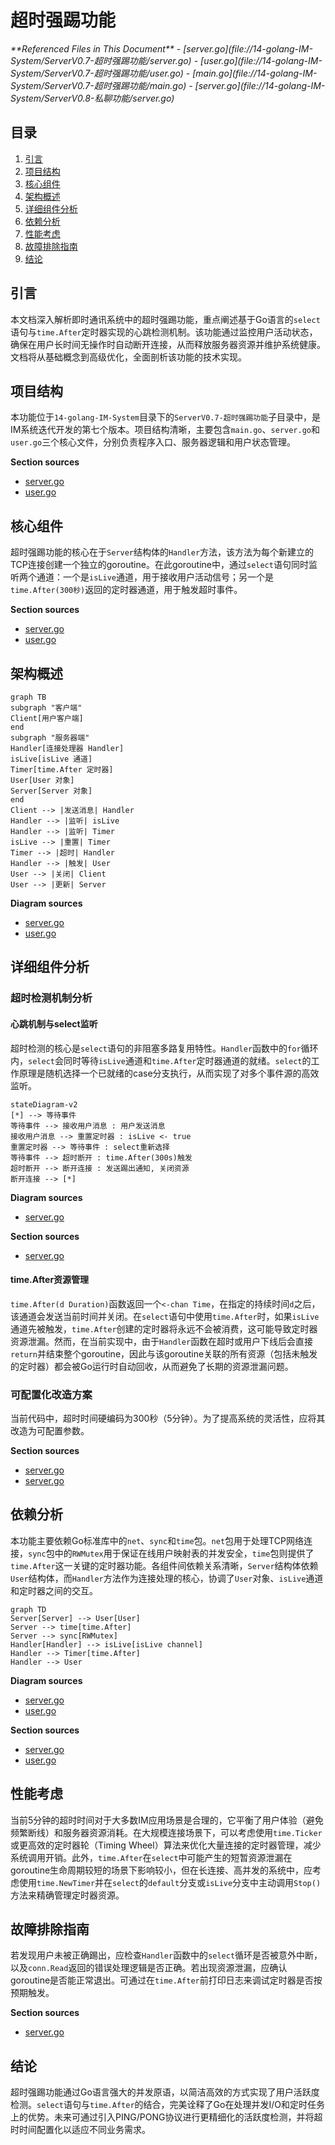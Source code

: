 # 超时强踢功能

<cite>
**Referenced Files in This Document**   
- [server.go](file://14-golang-IM-System/ServerV0.7-超时强踢功能/server.go)
- [user.go](file://14-golang-IM-System/ServerV0.7-超时强踢功能/user.go)
- [main.go](file://14-golang-IM-System/ServerV0.7-超时强踢功能/main.go)
- [server.go](file://14-golang-IM-System/ServerV0.8-私聊功能/server.go)
</cite>

## 目录
1. [引言](#引言)
2. [项目结构](#项目结构)
3. [核心组件](#核心组件)
4. [架构概述](#架构概述)
5. [详细组件分析](#详细组件分析)
6. [依赖分析](#依赖分析)
7. [性能考虑](#性能考虑)
8. [故障排除指南](#故障排除指南)
9. [结论](#结论)

## 引言

本文档深入解析即时通讯系统中的超时强踢功能，重点阐述基于Go语言的`select`语句与`time.After`定时器实现的心跳检测机制。该功能通过监控用户活动状态，确保在用户长时间无操作时自动断开连接，从而释放服务器资源并维护系统健康。文档将从基础概念到高级优化，全面剖析该功能的技术实现。

## 项目结构

本功能位于`14-golang-IM-System`目录下的`ServerV0.7-超时强踢功能`子目录中，是IM系统迭代开发的第七个版本。项目结构清晰，主要包含`main.go`、`server.go`和`user.go`三个核心文件，分别负责程序入口、服务器逻辑和用户状态管理。

**Section sources**
- [server.go](file://14-golang-IM-System/ServerV0.7-超时强踢功能/server.go#L1-L10)
- [user.go](file://14-golang-IM-System/ServerV0.7-超时强踢功能/user.go#L1-L10)

## 核心组件

超时强踢功能的核心在于`Server`结构体的`Handler`方法，该方法为每个新建立的TCP连接创建一个独立的goroutine。在此goroutine中，通过`select`语句同时监听两个通道：一个是`isLive`通道，用于接收用户活动信号；另一个是`time.After(300秒)`返回的定时器通道，用于触发超时事件。

**Section sources**
- [server.go](file://14-golang-IM-System/ServerV0.7-超时强踢功能/server.go#L55-L115)
- [user.go](file://14-golang-IM-System/ServerV0.7-超时强踢功能/user.go#L126-L132)

## 架构概述

```mermaid
graph TB
subgraph "客户端"
Client[用户客户端]
end
subgraph "服务器端"
Handler[连接处理器 Handler]
isLive[isLive 通道]
Timer[time.After 定时器]
User[User 对象]
Server[Server 对象]
end
Client --> |发送消息| Handler
Handler --> |监听| isLive
Handler --> |监听| Timer
isLive --> |重置| Timer
Timer --> |超时| Handler
Handler --> |触发| User
User --> |关闭| Client
User --> |更新| Server
```

**Diagram sources**
- [server.go](file://14-golang-IM-System/ServerV0.7-超时强踢功能/server.go#L55-L115)
- [user.go](file://14-golang-IM-System/ServerV0.7-超时强踢功能/user.go#L1-L20)

## 详细组件分析

### 超时检测机制分析

#### 心跳机制与select监听
超时检测的核心是`select`语句的非阻塞多路复用特性。`Handler`函数中的`for`循环内，`select`会同时等待`isLive`通道和`time.After`定时器通道的就绪。`select`的工作原理是随机选择一个已就绪的case分支执行，从而实现了对多个事件源的高效监听。

```mermaid
stateDiagram-v2
[*] --> 等待事件
等待事件 --> 接收用户消息 : 用户发送消息
接收用户消息 --> 重置定时器 : isLive <- true
重置定时器 --> 等待事件 : select重新选择
等待事件 --> 超时断开 : time.After(300s)触发
超时断开 --> 断开连接 : 发送踢出通知, 关闭资源
断开连接 --> [*]
```

**Diagram sources**
- [server.go](file://14-golang-IM-System/ServerV0.7-超时强踢功能/server.go#L85-L115)

**Section sources**
- [server.go](file://14-golang-IM-System/ServerV0.7-超时强踢功能/server.go#L85-L115)

#### time.After资源管理
`time.After(d Duration)`函数返回一个`<-chan Time`，在指定的持续时间`d`之后，该通道会发送当前时间并关闭。在`select`语句中使用`time.After`时，如果`isLive`通道先被触发，`time.After`创建的定时器将永远不会被消费，这可能导致定时器资源泄漏。然而，在当前实现中，由于`Handler`函数在超时或用户下线后会直接`return`并结束整个goroutine，因此与该goroutine关联的所有资源（包括未触发的定时器）都会被Go运行时自动回收，从而避免了长期的资源泄漏问题。

### 可配置化改造方案

当前代码中，超时时间硬编码为300秒（5分钟）。为了提高系统的灵活性，应将其改造为可配置参数。

**Section sources**
- [server.go](file://14-golang-IM-System/ServerV0.7-超时强踢功能/server.go#L99)
- [server.go](file://14-golang-IM-System/ServerV0.8-私聊功能/server.go#L99)

## 依赖分析

本功能主要依赖Go标准库中的`net`、`sync`和`time`包。`net`包用于处理TCP网络连接，`sync`包中的`RWMutex`用于保证在线用户映射表的并发安全，`time`包则提供了`time.After`这一关键的定时器功能。各组件间依赖关系清晰，`Server`结构体依赖`User`结构体，而`Handler`方法作为连接处理的核心，协调了`User`对象、`isLive`通道和定时器之间的交互。

```mermaid
graph TD
Server[Server] --> User[User]
Server --> time[time.After]
Server --> sync[RWMutex]
Handler[Handler] --> isLive[isLive channel]
Handler --> Timer[time.After]
Handler --> User
```

**Diagram sources**
- [server.go](file://14-golang-IM-System/ServerV0.7-超时强踢功能/server.go#L1-L20)
- [user.go](file://14-golang-IM-System/ServerV0.7-超时强踢功能/user.go#L1-L20)

**Section sources**
- [server.go](file://14-golang-IM-System/ServerV0.7-超时强踢功能/server.go#L1-L20)
- [user.go](file://14-golang-IM-System/ServerV0.7-超时强踢功能/user.go#L1-L20)

## 性能考虑

当前5分钟的超时时间对于大多数IM应用场景是合理的，它平衡了用户体验（避免频繁断线）和服务器资源消耗。在大规模连接场景下，可以考虑使用`time.Ticker`或更高效的定时器轮（Timing Wheel）算法来优化大量连接的定时器管理，减少系统调用开销。此外，`time.After`在`select`中可能产生的短暂资源泄漏在goroutine生命周期较短的场景下影响较小，但在长连接、高并发的系统中，应考虑使用`time.NewTimer`并在`select`的`default`分支或`isLive`分支中主动调用`Stop()`方法来精确管理定时器资源。

## 故障排除指南

若发现用户未被正确踢出，应检查`Handler`函数中的`select`循环是否被意外中断，以及`conn.Read`返回的错误处理逻辑是否正确。若出现资源泄漏，应确认goroutine是否能正常退出。可通过在`time.After`前打印日志来调试定时器是否按预期触发。

**Section sources**
- [server.go](file://14-golang-IM-System/ServerV0.7-超时强踢功能/server.go#L70-L115)

## 结论

超时强踢功能通过Go语言强大的并发原语，以简洁高效的方式实现了用户活跃度检测。`select`语句与`time.After`的结合，完美诠释了Go在处理并发I/O和定时任务上的优势。未来可通过引入PING/PONG协议进行更精细化的活跃度检测，并将超时时间配置化以适应不同业务需求。
